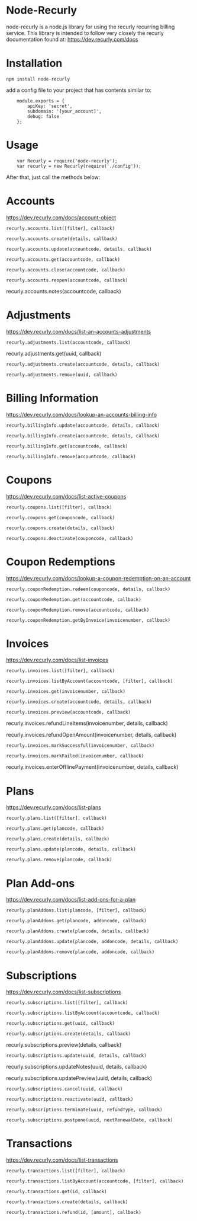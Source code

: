 Node-Recurly
===============

node-recurly is a node.js library for using the recurly recurring billing service. This library is intended to follow very closely the recurly documentation found at:
https://dev.recurly.com/docs

Installation
===============

	npm install node-recurly

add a config file to your project that has contents similar to:

		module.exports = {
			apiKey: 'secret',
			subdomain: '[your_account]',
			debug: false
		};


Usage
===============

		var Recurly = require('node-recurly');
		var recurly = new Recurly(require('./config'));

After that, just call the methods below:


Accounts
===============
https://dev.recurly.com/docs/account-object

	recurly.accounts.list([filter], callback)

	recurly.accounts.create(details, callback)

	recurly.accounts.update(accountcode, details, callback)

	recurly.accounts.get(accountcode, callback)

	recurly.accounts.close(accountcode, callback)

	recurly.accounts.reopen(accountcode, callback)

  recurly.accounts.notes(accountcode, callback)

Adjustments
===============
https://dev.recurly.com/docs/list-an-accounts-adjustments

	recurly.adjustments.list(accountcode, callback)

  recurly.adjustments.get(uuid, callback)

	recurly.adjustments.create(accountcode, details, callback)

	recurly.adjustments.remove(uuid, callback)

Billing Information
===============
https://dev.recurly.com/docs/lookup-an-accounts-billing-info

	recurly.billingInfo.update(accountcode, details, callback)

	recurly.billingInfo.create(accountcode, details, callback)

	recurly.billingInfo.get(accountcode, callback)

	recurly.billingInfo.remove(accountcode, callback)


Coupons
===============
https://dev.recurly.com/docs/list-active-coupons

	recurly.coupons.list([filter], callback)

	recurly.coupons.get(couponcode, callback)

	recurly.coupons.create(details, callback)

	recurly.coupons.deactivate(couponcode, callback)

Coupon Redemptions
=================
https://dev.recurly.com/docs/lookup-a-coupon-redemption-on-an-account

	recurly.couponRedemption.redeem(couponcode, details, callback)

	recurly.couponRedemption.get(accountcode, callback)

	recurly.couponRedemption.remove(accountcode, callback)

	recurly.couponRedemption.getByInvoice(invoicenumber, callback)

Invoices
===============
https://dev.recurly.com/docs/list-invoices

	recurly.invoices.list([filter], callback)

	recurly.invoices.listByAccount(accountcode, [filter], callback)

	recurly.invoices.get(invoicenumber, callback)

	recurly.invoices.create(accountcode, details, callback)

	recurly.invoices.preview(accountcode, callback)

  recurly.invoices.refundLineItems(invoicenumber, details, callback)

  recurly.invoices.refundOpenAmount(invoicenumber, details, callback)

	recurly.invoices.markSuccessful(invoicenumber, callback)

	recurly.invoices.markFailed(invoicenumber, callback)

  recurly.invoices.enterOfflinePayment(invoicenumber, details, callback)

Plans
==================
https://dev.recurly.com/docs/list-plans

	recurly.plans.list([filter], callback)

	recurly.plans.get(plancode, callback)

	recurly.plans.create(details, callback)

	recurly.plans.update(plancode, details, callback)

	recurly.plans.remove(plancode, callback)

Plan Add-ons
==================
https://dev.recurly.com/docs/list-add-ons-for-a-plan

	recurly.planAddons.list(plancode, [filter], callback)

	recurly.planAddons.get(plancode, addoncode, callback)

	recurly.planAddons.create(plancode, details, callback)

	recurly.planAddons.update(plancode, addoncode, details, callback)

	recurly.planAddons.remove(plancode, addoncode, callback)

Subscriptions
===============
https://dev.recurly.com/docs/list-subscriptions

	recurly.subscriptions.list([filter], callback)

	recurly.subscriptions.listByAccount(accountcode, callback)

	recurly.subscriptions.get(uuid, callback)

	recurly.subscriptions.create(details, callback)

  recurly.subscriptions.preview(details, callback)

	recurly.subscriptions.update(uuid, details, callback)

  recurly.subscriptions.updateNotes(uuid, details, callback)

  recurly.subscriptions.updatePreview(uuid, details, callback)

	recurly.subscriptions.cancel(uuid, callback)

	recurly.subscriptions.reactivate(uuid, callback)

	recurly.subscriptions.terminate(uuid, refundType, callback)

	recurly.subscriptions.postpone(uuid, nextRenewalDate, callback)

Transactions
===============
https://dev.recurly.com/docs/list-transactions

	recurly.transactions.list([filter], callback)

	recurly.transactions.listByAccount(accountcode, [filter], callback)

	recurly.transactions.get(id, callback)

	recurly.transactions.create(details, callback)

	recurly.transactions.refund(id, [amount], callback)
